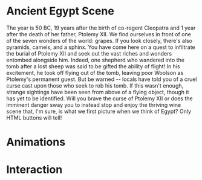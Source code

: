 # Ancient Egypt Scene
The year is 50 BC, 19 years after the birth of co-regent Cleopatra and 1 year after the death of her father, Ptolemy XII. We find ourselves in front of one of the seven wonders of the world: grapes. If you look closely, there's also pyramids, camels, and a sphinx. You have come here on a quest to infiltrate the burial of Ptolemy XII and seek out the vast riches and wonders entombed alongside him. Indeed, one shepherd who wandered into the tomb after a lost sheep was said to be gifted the ability of flight! In his excitement, he took off flying out of the tomb, leaving poor Woolson as Ptolemy's permanent guest. But be warned -- locals have told you of a cruel curse cast upon those who seek to rob his tomb. If this wasn't enough, strange sightings have been seen from above of a flying object, though it has yet to be identified. Will you brave the curse of Ptolemy XII or does the imminent danger sway you to instead stop and enjoy the thriving wine scene that, I'm sure, is what we first picture when we think of Egypt? Only HTML buttons will tell!

# Animations

# Interaction
